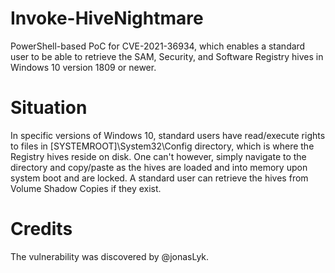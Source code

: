 # Invoke-HiveNightmare
PowerShell-based PoC for CVE-2021-36934, which enables a standard user to be able to retrieve the SAM, Security, and Software Registry hives in Windows 10 version 1809 or newer.

# Situation
In specific versions of Windows 10, standard users have read/execute rights to files in [SYSTEMROOT]\System32\Config directory, which is where the Registry hives reside on disk. One can't however, simply navigate to the directory and copy/paste as the hives are loaded and into memory upon system boot and are locked. A standard user can retrieve the hives from Volume Shadow Copies if they exist. 

# Credits
The vulnerability was discovered by @jonasLyk.
